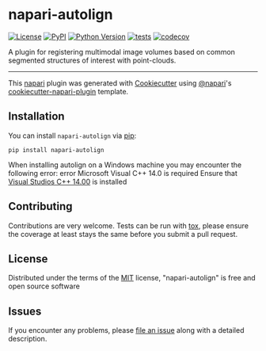 # napari-autolign

[![License](https://img.shields.io/pypi/l/napari-autolign.svg?color=green)](https://github.com/krentzd/napari-autolign/raw/master/LICENSE)
[![PyPI](https://img.shields.io/pypi/v/napari-autolign.svg?color=green)](https://pypi.org/project/napari-autolign)
[![Python Version](https://img.shields.io/pypi/pyversions/napari-autolign.svg?color=green)](https://python.org)
[![tests](https://github.com/krentzd/napari-autolign/workflows/tests/badge.svg)](https://github.com/krentzd/napari-autolign/actions)
[![codecov](https://codecov.io/gh/krentzd/napari-autolign/branch/master/graph/badge.svg)](https://codecov.io/gh/krentzd/napari-autolign)

A plugin for registering multimodal image volumes based on common segmented structures of interest with point-clouds.

----------------------------------

This [napari] plugin was generated with [Cookiecutter] using [@napari]'s [cookiecutter-napari-plugin] template.

<!--
Don't miss the full getting started guide to set up your new package:
https://github.com/napari/cookiecutter-napari-plugin#getting-started

and review the napari docs for plugin developers:
https://napari.org/docs/plugins/index.html
-->

## Installation

You can install `napari-autolign` via [pip]:

    pip install napari-autolign

When installing autolign on a Windows machine you may encounter the following error:
    error Microsoft Visual C++ 14.0 is required
Ensure that [Visual Studios C++ 14.00](https://visualstudio.microsoft.com/thank-you-downloading-visual-studio/?sku=BuildTools&rel=16) is installed

## Contributing

Contributions are very welcome. Tests can be run with [tox], please ensure
the coverage at least stays the same before you submit a pull request.

## License

Distributed under the terms of the [MIT] license,
"napari-autolign" is free and open source software

## Issues

If you encounter any problems, please [file an issue] along with a detailed description.

[napari]: https://github.com/napari/napari
[Cookiecutter]: https://github.com/audreyr/cookiecutter
[@napari]: https://github.com/napari
[MIT]: http://opensource.org/licenses/MIT
[BSD-3]: http://opensource.org/licenses/BSD-3-Clause
[GNU GPL v3.0]: http://www.gnu.org/licenses/gpl-3.0.txt
[GNU LGPL v3.0]: http://www.gnu.org/licenses/lgpl-3.0.txt
[Apache Software License 2.0]: http://www.apache.org/licenses/LICENSE-2.0
[Mozilla Public License 2.0]: https://www.mozilla.org/media/MPL/2.0/index.txt
[cookiecutter-napari-plugin]: https://github.com/napari/cookiecutter-napari-plugin
[file an issue]: https://github.com/krentzd/napari-autolign/issues
[napari]: https://github.com/napari/napari
[tox]: https://tox.readthedocs.io/en/latest/
[pip]: https://pypi.org/project/pip/
[PyPI]: https://pypi.org/
